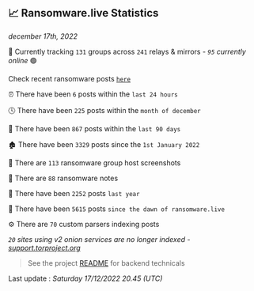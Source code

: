 
## 📈 Ransomware.live Statistics
_december 17th, 2022_

🔎 Currently tracking `131` groups across `241` relays & mirrors - _`95` currently online_ 🟢

Check recent ransomware posts [`here`](recentposts.md)


⏰ There have been `6` posts within the `last 24 hours`

🕓 There have been `225` posts within the `month of december`

📅 There have been `867` posts within the `last 90 days`

🏚 There have been `3329` posts since the `1st January 2022`

📸 There are `113` ransomware group host screenshots

📝 There are `88` ransomware notes

🚀 There have been `2252` posts `last year`

🐣 There have been `5615` posts `since the dawn of ransomware.live`

⚙️ There are `70` custom parsers indexing posts

_`20` sites using v2 onion services are no longer indexed - [support.torproject.org](https://support.torproject.org/onionservices/v2-deprecation/)_

> See the project [README](https://github.com/jmousqueton/ransomwatch#readme) for backend technicals



Last update : _Saturday 17/12/2022 20.45 (UTC)_

